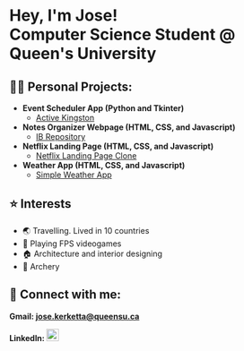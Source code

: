 <h1>Hey, I'm Jose! <br/>Computer Science Student @ Queen's University</h1>

<h2>👨‍💻 Personal Projects:</h2>

- <b>Event Scheduler App (Python and Tkinter)</b>
  - [Active Kingston](https://github.com/hacky-sacky/QHacks)
- <b>Notes Organizer Webpage (HTML, CSS, and Javascript)</b>
  - [IB Repository](https://github.com/jkerketta/IBRepo)
- <b>Netflix Landing Page (HTML, CSS, and Javascript)</b>
  - [Netflix Landing Page Clone](https://github.com/jkerketta/netflixlandingpage)
- <b>Weather App (HTML, CSS, and Javascript)</b>
  - [Simple Weather App](https://github.com/jkerketta/weatherapplication)

<h2>⭐ Interests</h2>

- 🌏 Travelling. Lived in 10 countries 
- 👾 Playing FPS videogames
- 🏠 Architecture and interior designing 
- 🏹 Archery

<h2> 🤳 Connect with me:</h2>

<b>Gmail: jose.kerketta@queensu.ca</b>

<b>LinkedIn: </b>
[<img alt="JoseKerketta | LinkedIn" width="22px" src="https://img.icons8.com/ios7/512/228BE6/linkedin.png" />][linkedin] 

[linkedin]: https://www.linkedin.com/in/jose-kerketta/

<!--
**joshmadakor1/joshmadakor1** is a ✨ _special_ ✨ repository because its `README.md` (this file) appears on your GitHub profile.

Here are some ideas to get you started:

- 🔭 I’m currently working on ...
- 🌱 I’m currently learning ...
- 👯 I’m looking to collaborate on ...
- 🤔 I’m looking for help with ...
- 💬 Ask me about ...
- 📫 How to reach me: ...
- 😄 Pronouns: ...
- ⚡ Fun fact: ...
-->
